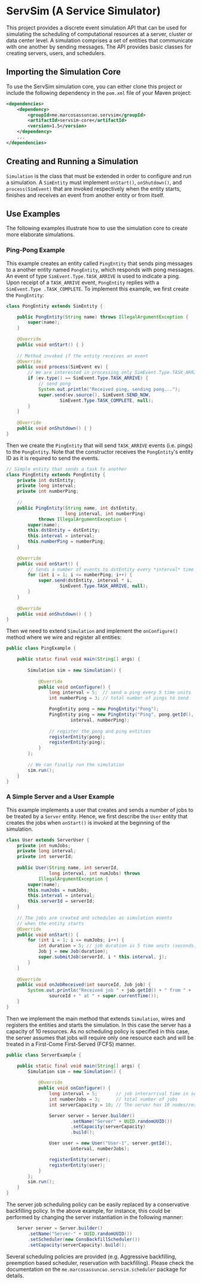 # ServSim (A Service Simulator)

This project provides a discrete event simulation API that can be used for 
simulating the scheduling of computational resources at a server, cluster or 
data center level. A simulation comprises a set of entities that communicate 
with one another by sending messages. The API provides basic classes for 
creating servers, users, and schedulers.

## Importing the Simulation Core

To use the ServSim simulation core, you can either clone this project or 
include the following dependency in the `pom.xml` file of your Maven 
project:

```xml
<dependencies>
    <dependency>
        <groupId>me.marcosassuncao.servsim</groupId>
        <artifactId>servsim-core</artifactId>
        <version>1.5</version>
    </dependency>
    ...
</dependencies>
```

## Creating and Running a Simulation

`Simulation` is the class that must be extended in order to configure and run 
a simulation. A `SimEntity` must implement `onStart()`, `onShutdown()`, 
and `process(SimEvent)` that are invoked respectively when the entity starts, 
finishes and receives an event from another entity or from itself.

## Use Examples

The following examples illustrate how to use the simulation core to create 
more elaborate simulations.

### Ping-Pong Example

This example creates an entity called `PingEntity` that sends ping messages 
to a another entity named `PongEntity`, which responds with pong messages. An 
event of type `SimEvent.Type.TASK_ARRIVE` is used to indicate a ping. Upon 
receipt of a `TASK_ARRIVE` event, `PongEntity` replies with a `SimEvent.Type
.TASK_COMPLETE`. To implement this example, we first create the `PongEntity`:

```java
class PongEntity extends SimEntity {

    public PongEntity(String name) throws IllegalArgumentException {
        super(name);
    }
    
    @Override
    public void onStart() { }
    
    // Method invoked if the entity receives an event
    @Override
    public void process(SimEvent ev) {
        // We are interested in processing only SimEvent.Type.TASK_ARRIVE events
        if (ev.type() == SimEvent.Type.TASK_ARRIVE) {
            // send pong
            System.out.println("Received ping, sending pong...");
            super.send(ev.source(), SimEvent.SEND_NOW,
                    SimEvent.Type.TASK_COMPLETE, null);
        }
    }
    
    @Override
    public void onShutdown() { }
}

```
Then we create the `PingEntity` that will send `TASK_ARRIVE` events (i.e. 
pings) to the `PongEntity`. Note that the constructor receives the
 `PongEntity`'s entity ID as it is required to send the events.

```java
// Simple entity that sends a task to another
class PingEntity extends PongEntity {
    private int dstEntity;
    private long interval;
    private int numberPing;
    
    // 
    public PingEntity(String name, int dstEntity,
                      long interval, int numberPing)
            throws IllegalArgumentException {
        super(name);
        this.dstEntity = dstEntity;
        this.interval = interval;
        this.numberPing = numberPing;
    }
    
    @Override
    public void onStart() {
        // Sends a number of events to dstEntity every *interval* time units
        for (int i = 1; i <= numberPing; i++) {
            super.send(dstEntity, interval * i,
                    SimEvent.Type.TASK_ARRIVE, null);
        }
    }
    
    @Override
    public void onShutdown() { }
}
```

Then we need to extend `Simulation` and implement the `onConfigure()` method 
where we wire and register all entities:

```java
public class PingExample {

    public static final void main(String[] args) {
    
        Simulation sim = new Simulation() {
            
            @Override
            public void onConfigure() {
                long interval = 5;  // send a ping every 5 time units
                int numberPing = 3; // total number of pings to send

                PongEntity pong = new PongEntity("Pong");
                PingEntity ping = new PingEntity("Ping", pong.getId(),
                        interval, numberPing);
                        
                // register the pong and ping entities
                registerEntity(pong);
                registerEntity(ping);
            }
        };
        
        // We can finally run the simulation
        sim.run();
    }
}
```

### A Simple Server and a User Example

This example implements a user that creates and sends a number of jobs to be 
treated by a `Server` entity. Hence, we first describe the `User` entity that
 creates the jobs when `onStart()` is invoked at the beginning of the 
 simulation.

```java
class User extends ServerUser {
    private int numJobs;
    private long interval;
    private int serverId;
    
    public User(String name, int serverId,
                long interval, int numJobs) throws
            IllegalArgumentException {
        super(name);
        this.numJobs = numJobs;
        this.interval = interval;
        this.serverId = serverId;
    }
    
    // The jobs are created and schedules as simulation events 
    // when the entity starts
    @Override
    public void onStart() {
        for (int i = 1; i <= numJobs; i++) {
            int duration = 5; // job duration is 5 time units (seconds)
            Job j = new Job(duration);
            super.submitJob(serverId, i * this.interval, j);
        }
    }
    
    @Override
    public void onJobReceived(int sourceId, Job job) {
        System.out.println("Received job " + job.getId() + " from " +
                sourceId + " at " + super.currentTime());
    }
}
```
Then we implement the main method that extends `Simulation`, wires and 
registers the entities and starts the simulation. In this case the server has
 a capacity of 10 resources. As no scheduling policy is specified in this 
 case, the server assumes that jobs will require only one resource each and 
 will be treated in a First-Come First-Served (FCFS) manner.

```java
public class ServerExample {

    public static final void main(String[] args) {
        Simulation sim = new Simulation() {
        
            @Override
            public void onConfigure() {
                long interval = 5;       // job interarrival time in seconds
                int numberJobs = 3;      // total number of jobs
                int serverCapacity = 10; // The server has 10 nodes/resources

                Server server = Server.builder()
                        .setName("Server" + UUID.randomUUID())
                        .setCapacity(serverCapacity)
                        .build();

                User user = new User("User-1", server.getId(),
                        interval, numberJobs);

                registerEntity(server);
                registerEntity(user);
            }
        };
        sim.run();
    }
}

```
The server job scheduling policy can be easily replaced by a conservative 
backfilling policy. In the above example, for instance, this could be 
performed by changing the server instantiation in the following manner:

```java
    Server server = Server.builder()
        .setName("Server-" + UUID.randomUUID())
        .setScheduler(new ConsBackfillScheduler())
        .setCapacity(serverCapacity).build();
```

Several scheduling policies are provided (e.g. Aggressive backfilling, 
preemption based scheduler, reservation with backfilling). Please check the 
documentation on the `me.marcosassuncao.servsim.scheduler` package for details.

